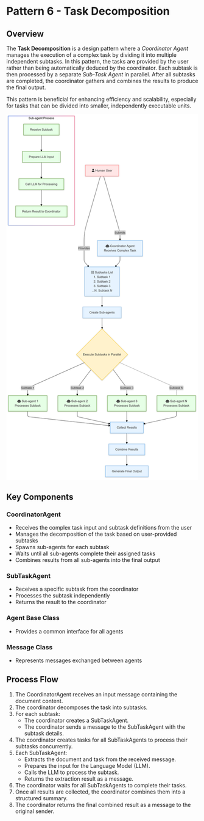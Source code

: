 # Pattern 6 - Task Decomposition

## Overview

The **Task Decomposition** is a design pattern where a *Coordinator Agent* manages the execution of a complex task by dividing it into multiple independent subtasks. In this pattern, the tasks are provided by the user rather than being automatically deduced by the coordinator. Each subtask is then processed by a separate *Sub-Task Agent* in parallel. After all subtasks are completed, the coordinator gathers and combines the results to produce the final output.

This pattern is beneficial for enhancing efficiency and scalability, especially for tasks that can be divided into smaller, independently executable units.

<p align="center">
    <img src="../../../img/framework/task_decomposition.png" alt="Task Decomposition" width="675"/>
</p>

## Key Components

### CoordinatorAgent

- Receives the complex task input and subtask definitions from the user
- Manages the decomposition of the task based on user-provided subtasks
- Spawns sub-agents for each subtask
- Waits until all sub-agents complete their assigned tasks
- Combines results from all sub-agents into the final output

### SubTaskAgent

- Receives a specific subtask from the coordinator
- Processes the subtask independently
- Returns the result to the coordinator

### Agent Base Class

- Provides a common interface for all agents

### Message Class

- Represents messages exchanged between agents

## Process Flow

1. The CoordinatorAgent receives an input message containing the document content.
2. The coordinator decomposes the task into subtasks.
3. For each subtask:
   - The coordinator creates a SubTaskAgent.
   - The coordinator sends a message to the SubTaskAgent with the subtask details.
4. The coordinator creates tasks for all SubTaskAgents to process their subtasks concurrently.
5. Each SubTaskAgent:
   - Extracts the document and task from the received message.
   - Prepares the input for the Language Model (LLM).
   - Calls the LLM to process the subtask.
   - Returns the extraction result as a message.
6. The coordinator waits for all SubTaskAgents to complete their tasks.
7. Once all results are collected, the coordinator combines them into a structured summary.
8. The coordinator returns the final combined result as a message to the original sender.